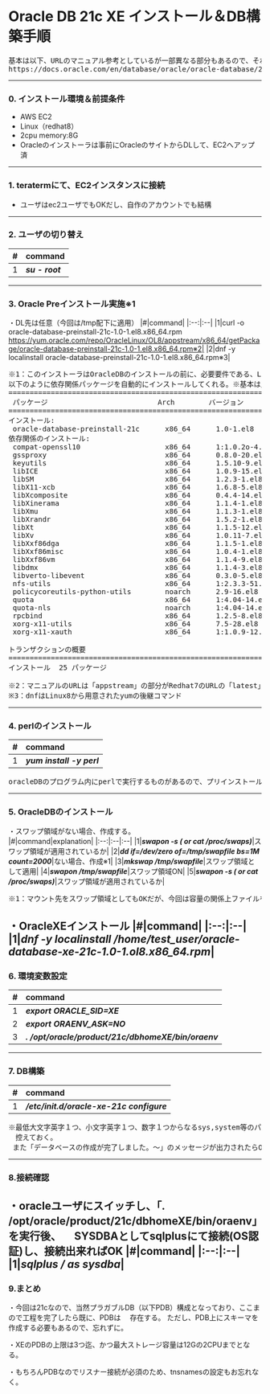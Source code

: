 # Oracle DB 21c XE インストール＆DB構築手順

<pre>
基本は以下、URLのマニュアル参考としているが一部異なる部分もあるので、それを記載
https://docs.oracle.com/en/database/oracle/oracle-database/21/xeinl/installing-oracle-database-xe.html#GUID-728E4F0A-DBD1-43B1-9837-C6A460432733
</pre>

---
### 0. インストール環境＆前提条件
- AWS EC2
- Linux（redhat8）
- 2cpu memory:8G
- Oracleのインストーラは事前にOracleのサイトからDLして、EC2へアップ済
---
### 1. teratermにて、EC2インスタンスに接続
- ユーザはec2ユーザでもOKだし、自作のアカウントでも結構
---
### 2. ユーザの切り替え
|#|command|
|:--:|:--|
|1|___su - root___|
---
### 3. Oracle Preインストール実施※1
・DL先は任意（今回は/tmp配下に適用）
|#|command|
|:--:|:--|
|1|curl -o oracle-database-preinstall-21c-1.0-1.el8.x86_64.rpm https://yum.oracle.com/repo/OracleLinux/OL8/appstream/x86_64/getPackage/oracle-database-preinstall-21c-1.0-1.el8.x86_64.rpm※2|
|2|dnf -y localinstall oracle-database-preinstall-21c-1.0-1.el8.x86_64.rpm※3|

<pre>
※1：このインストーラはOracleDBのインストールの前に、必要要件である、Linuxのモジュール等を自動的にインストールするもの
以下のように依存関係パッケージを自動的にインストールしてくれる。※基本は足りない場合、手動でリポジトリをセットし、インストールする。
================================================================================================================
 パッケージ                          Arch        バージョン               リポジトリー                    サイズ
================================================================================================================
インストール:
 oracle-database-preinstall-21c      x86_64      1.0-1.el8                @commandline                     30 k
依存関係のインストール:
 compat-openssl10                    x86_64      1:1.0.2o-4.el8_6         rhel-8-appstream-rhui-rpms      1.1 M
 gssproxy                            x86_64      0.8.0-20.el8             rhel-8-baseos-rhui-rpms         119 k
 keyutils                            x86_64      1.5.10-9.el8             rhel-8-baseos-rhui-rpms          66 k
 libICE                              x86_64      1.0.9-15.el8             rhel-8-appstream-rhui-rpms       74 k
 libSM                               x86_64      1.2.3-1.el8              rhel-8-appstream-rhui-rpms       48 k
 libX11-xcb                          x86_64      1.6.8-5.el8              rhel-8-appstream-rhui-rpms       14 k
 libXcomposite                       x86_64      0.4.4-14.el8             rhel-8-appstream-rhui-rpms       29 k
 libXinerama                         x86_64      1.1.4-1.el8              rhel-8-appstream-rhui-rpms       16 k
 libXmu                              x86_64      1.1.3-1.el8              rhel-8-appstream-rhui-rpms       75 k
 libXrandr                           x86_64      1.5.2-1.el8              rhel-8-appstream-rhui-rpms       34 k
 libXt                               x86_64      1.1.5-12.el8             rhel-8-appstream-rhui-rpms      185 k
 libXv                               x86_64      1.0.11-7.el8             rhel-8-appstream-rhui-rpms       20 k
 libXxf86dga                         x86_64      1.1.5-1.el8              rhel-8-appstream-rhui-rpms       26 k
 libXxf86misc                        x86_64      1.0.4-1.el8              rhel-8-appstream-rhui-rpms       23 k
 libXxf86vm                          x86_64      1.1.4-9.el8              rhel-8-appstream-rhui-rpms       19 k
 libdmx                              x86_64      1.1.4-3.el8              rhel-8-appstream-rhui-rpms       22 k
 libverto-libevent                   x86_64      0.3.0-5.el8              rhel-8-baseos-rhui-rpms          16 k
 nfs-utils                           x86_64      1:2.3.3-51.el8           rhel-8-baseos-rhui-rpms         504 k
 policycoreutils-python-utils        noarch      2.9-16.el8               rhel-8-baseos-rhui-rpms         252 k
 quota                               x86_64      1:4.04-14.el8            rhel-8-baseos-rhui-rpms         214 k
 quota-nls                           noarch      1:4.04-14.el8            rhel-8-baseos-rhui-rpms          95 k
 rpcbind                             x86_64      1.2.5-8.el8              rhel-8-baseos-rhui-rpms          70 k
 xorg-x11-utils                      x86_64      7.5-28.el8               rhel-8-appstream-rhui-rpms      135 k
 xorg-x11-xauth                      x86_64      1:1.0.9-12.el8           rhel-8-appstream-rhui-rpms       39 k

トランザクションの概要
================================================================================================================
インストール  25 パッケージ

※2：マニュアルのURLは「appstream」の部分がRedhat7のURLの「latest」となっているため、DLエラーとなっていた。記載されているURLが間違っている。
※3：dnfはLinux8から用意されたyumの後継コマンド
</pre>
---
### 4. perlのインストール
|#|command|
|:--:|:--|
|1|___yum install -y perl___|
<pre>
oracleDBのプログラム内にperlで実行するものがあるので、プリインストールされていれば基本必要ないかもだけど、念のため
</pre>
---
### 5. OracleDBのインストール
・スワップ領域がない場合、作成する。
<br>
|#|command|explanation|
|:--:|:--|:--|
|1|___swapon -s ( or cat /proc/swaps)___|スワップ領域が適用されているか|
|2|___dd if=/dev/zero of=/tmp/swapfile bs=1M count=2000___|ない場合、作成※1|
|3|___mkswap /tmp/swapfile___|スワップ領域として適用|
|4|___swapon /tmp/swapfile___|スワップ領域ON|
|5|___swapon -s ( or cat /proc/swaps)___|スワップ領域が適用されているか|
<pre>
※1：マウント先をスワップ領域としてもOKだが、今回は容量の関係上ファイルを作成
</pre>

・OracleXEインストール
|#|command|
|:--:|:--|
|1|___dnf -y localinstall /home/test_user/oracle-database-xe-21c-1.0-1.ol8.x86_64.rpm___|
---
### 6. 環境変数設定
|#|command|
|:--:|:--|
|1|___export ORACLE_SID=XE___|
|2|___export ORAENV_ASK=NO___|
|3|___. /opt/oracle/product/21c/dbhomeXE/bin/oraenv___|
---
### 7. DB構築
|#|command|
|:--:|:--|
|1|___/etc/init.d/oracle-xe-21c configure___|
<pre>
※最低大文字英字１つ、小文字英字１つ、数字１つからなるsys,system等のパスワードを入力を求められるので
　控えておく。
 また「データベースの作成が完了しました。～」のメッセージが出力されたらOK
</pre>
---
### 8.接続確認
・oracleユーザにスイッチし、「. /opt/oracle/product/21c/dbhomeXE/bin/oraenv」を実行後、
　SYSDBAとしてsqlplusにて接続(OS認証)し、接続出来ればOK
 |#|command|
 |:--:|:--|
 |1|___sqlplus / as sysdba___|
---
### 9.まとめ
・今回は21cなので、当然プラガブルDB（以下PDB）構成となっており、ここまので工程を完了したら既に、PDBは
　存在する。
  ただし、PDB上にスキーマを作成する必要もあるので、忘れずに。
  
・XEのPDBの上限は3つ迄、かつ最大ストレージ容量は12Gの2CPUまでとなる。

・もちろんPDBなのでリスナー接続が必須のため、tnsnamesの設定もお忘れなく。





